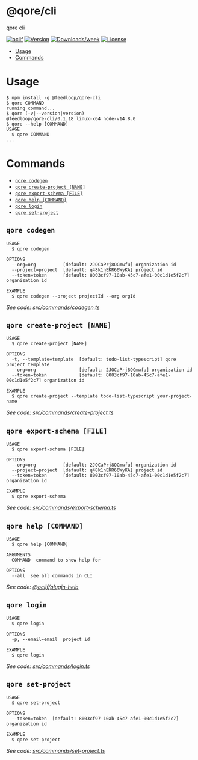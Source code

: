 @qore/cli
=========

qore cli

[![oclif](https://img.shields.io/badge/cli-oclif-brightgreen.svg)](https://oclif.io)
[![Version](https://img.shields.io/npm/v/@qore/cli.svg)](https://npmjs.org/package/@qore/cli)
[![Downloads/week](https://img.shields.io/npm/dw/@qore/cli.svg)](https://npmjs.org/package/@qore/cli)
[![License](https://img.shields.io/npm/l/@qore/cli.svg)](https://github.com/rrmdn/cli/blob/master/package.json)

<!-- toc -->
* [Usage](#usage)
* [Commands](#commands)
<!-- tocstop -->
# Usage
<!-- usage -->
```sh-session
$ npm install -g @feedloop/qore-cli
$ qore COMMAND
running command...
$ qore (-v|--version|version)
@feedloop/qore-cli/0.1.18 linux-x64 node-v14.8.0
$ qore --help [COMMAND]
USAGE
  $ qore COMMAND
...
```
<!-- usagestop -->
# Commands
<!-- commands -->
* [`qore codegen`](#qore-codegen)
* [`qore create-project [NAME]`](#qore-create-project-name)
* [`qore export-schema [FILE]`](#qore-export-schema-file)
* [`qore help [COMMAND]`](#qore-help-command)
* [`qore login`](#qore-login)
* [`qore set-project`](#qore-set-project)

## `qore codegen`

```
USAGE
  $ qore codegen

OPTIONS
  --org=org          [default: 2JOCaPrj8OCmwfu] organization id
  --project=project  [default: q48k1nEKR66WyKA] project id
  --token=token      [default: 8003cf97-10ab-45c7-afe1-00c1d1e5f2c7] organization id

EXAMPLE
  $ qore codegen --project projectId --org orgId
```

_See code: [src/commands/codegen.ts](https://github.com/rrmdn/cli/blob/v0.1.18/src/commands/codegen.ts)_

## `qore create-project [NAME]`

```
USAGE
  $ qore create-project [NAME]

OPTIONS
  -t, --template=template  [default: todo-list-typescript] qore project template
  --org=org                [default: 2JOCaPrj8OCmwfu] organization id
  --token=token            [default: 8003cf97-10ab-45c7-afe1-00c1d1e5f2c7] organization id

EXAMPLE
  $ qore create-project --template todo-list-typescript your-project-name
```

_See code: [src/commands/create-project.ts](https://github.com/rrmdn/cli/blob/v0.1.18/src/commands/create-project.ts)_

## `qore export-schema [FILE]`

```
USAGE
  $ qore export-schema [FILE]

OPTIONS
  --org=org          [default: 2JOCaPrj8OCmwfu] organization id
  --project=project  [default: q48k1nEKR66WyKA] project id
  --token=token      [default: 8003cf97-10ab-45c7-afe1-00c1d1e5f2c7] organization id

EXAMPLE
  $ qore export-schema
```

_See code: [src/commands/export-schema.ts](https://github.com/rrmdn/cli/blob/v0.1.18/src/commands/export-schema.ts)_

## `qore help [COMMAND]`

```
USAGE
  $ qore help [COMMAND]

ARGUMENTS
  COMMAND  command to show help for

OPTIONS
  --all  see all commands in CLI
```

_See code: [@oclif/plugin-help](https://github.com/oclif/plugin-help/blob/v3.2.0/src/commands/help.ts)_

## `qore login`

```
USAGE
  $ qore login

OPTIONS
  -p, --email=email  project id

EXAMPLE
  $ qore login
```

_See code: [src/commands/login.ts](https://github.com/rrmdn/cli/blob/v0.1.18/src/commands/login.ts)_

## `qore set-project`

```
USAGE
  $ qore set-project

OPTIONS
  --token=token  [default: 8003cf97-10ab-45c7-afe1-00c1d1e5f2c7] organization id

EXAMPLE
  $ qore set-project
```

_See code: [src/commands/set-project.ts](https://github.com/rrmdn/cli/blob/v0.1.18/src/commands/set-project.ts)_
<!-- commandsstop -->
